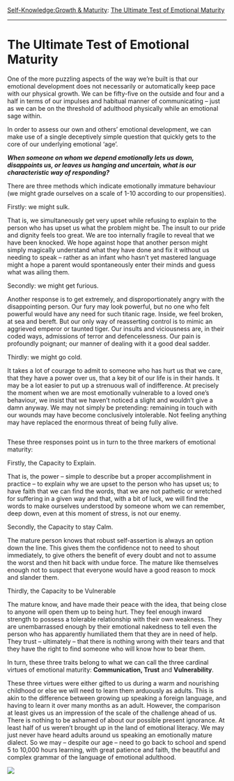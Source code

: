 [Self-Knowledge:](https://www.theschooloflife.com/thebookoflife/category/self-knowledge/)[Growth & Maturity](https://www.theschooloflife.com/thebookoflife/category/self-knowledge/growth-maturity/): [The Ultimate Test of Emotional Maturity](https://www.theschooloflife.com/thebookoflife/the-ultimate-test-of-emotional-maturity/)

* * *

# The Ultimate Test of Emotional Maturity

One of the more puzzling aspects of the way we’re built is that our emotional development does not necessarily or automatically keep pace with our physical growth. We can be fifty-five on the outside and four and a half in terms of our impulses and habitual manner of communicating – just as we can be on the threshold of adulthood physically while an emotional sage within.&nbsp;

In order to assess our own and others’ emotional development, we can make use of a single deceptively simple question that quickly gets to the core of our underlying emotional ‘age’.

**_When someone on whom we depend emotionally lets us down, disappoints us, or leaves us hanging and uncertain, what is our characteristic way of responding?_**

There are three methods which indicate emotionally immature behaviour (we might grade ourselves on a scale of 1-10 according to our propensities).

Firstly: we might sulk.

That is, we simultaneously get very upset while refusing to explain to the person who has upset us what the problem might be. The insult to our pride and dignity feels too great. We are too internally fragile to reveal that we have been knocked. We hope against hope that another person might simply magically understand what they have done and fix it without us needing to speak – rather as an infant who hasn’t yet mastered language might a hope a parent would spontaneously enter their minds and guess what was ailing them.

Secondly: we might get furious.

Another response is to get extremely, and disproportionately angry with the disappointing person. Our fury may look powerful, but no one who felt powerful would have any need for such titanic rage. Inside, we feel broken, at sea and bereft. But our only way of reasserting control is to mimic an aggrieved emperor or taunted tiger. Our insults and viciousness are, in their coded ways, admissions of terror and defencelessness. Our pain is profoundly poignant; our manner of dealing with it a good deal sadder.

Thirdly: we might go cold.

It takes a lot of courage to admit to someone who has hurt us that we care, that they have a power over us, that a key bit of our life is in their hands. It may be a lot easier to put up a strenuous wall of indifference. At precisely the moment when we are most emotionally vulnerable to a loved one’s behaviour, we insist that we haven’t noticed a slight and wouldn’t give a damn anyway. We may not simply be pretending: remaining in touch with our wounds may have become conclusively intolerable. Not feeling anything may have replaced the enormous threat of being fully alive.

<figure class="aligncenter"><img src="https://www.theschooloflife.com/thebookoflife/wp-content/uploads/2019/08/3970006701_6b6c50a143_z.jpg" alt="" class="wp-image-23559" srcset="https://www.theschooloflife.com/thebookoflife/wp-content/uploads/2019/08/3970006701_6b6c50a143_z.jpg 452w, https://www.theschooloflife.com/thebookoflife/wp-content/uploads/2019/08/3970006701_6b6c50a143_z-212x300.jpg 212w" sizes="(max-width: 452px) 100vw, 452px"></figure>

These three responses point us in turn to the three markers of emotional maturity:

Firstly, the Capacity to Explain.

That is, the power – simple to describe but a proper accomplishment in practice – to explain why we are upset to the person who has upset us; to have faith that we can find the words, that we are not pathetic or wretched for suffering in a given way and that, with a bit of luck, we will find the words to make ourselves understood by someone whom we can remember, deep down, even at this moment of stress, is not our enemy.

Secondly, the Capacity to stay Calm.

The mature person knows that robust self-assertion is always an option down the line. This gives them the confidence not to need to shout immediately, to give others the benefit of every doubt and not to assume the worst and then hit back with undue force. The mature like themselves enough not to suspect that everyone would have a good reason to mock and slander them.

Thirdly, the Capacity to be Vulnerable

The mature know, and have made their peace with the idea, that being close to anyone will open them up to being hurt. They feel enough inward strength to possess a tolerable relationship with their own weakness. They are unembarrassed enough by their emotional nakedness to tell even the person who has apparently humiliated them that they are in need of help. They trust – ultimately – that there is nothing wrong with their tears and that they have the right to find someone who will know how to bear them.

In turn, these three traits belong to what we can call the three cardinal virtues of emotional maturity: **Communication, Trust** and **Vulnerability**.

These three virtues were either gifted to us during a warm and nourishing childhood or else we will need to learn them arduously as adults. This is akin to the difference between growing up speaking a foreign language, and having to learn it over many months as an adult. However, the comparison at least gives us an impression of the scale of the challenge ahead of us. There is nothing to be ashamed of about our possible present ignorance. At least half of us weren’t brought up in the land of emotional literacy. We may just never have heard adults around us speaking an emotionally mature dialect. So we may – despite our age – need to go back to school and spend 5 to 10,000 hours learning, with great patience and faith, the beautiful and complex grammar of the language of emotional adulthood.

[![](https://img.youtube.com/vi/tz7zxh9Bfow/0.jpg)](https://www.youtube.com/embed/tz7zxh9Bfow '')
&nbsp;&nbsp;  
